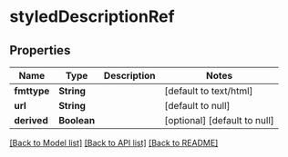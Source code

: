# styledDescriptionRef
## Properties

Name | Type | Description | Notes
------------ | ------------- | ------------- | -------------
**fmttype** | **String** |  | [default to text/html]
**url** | **String** |  | [default to null]
**derived** | **Boolean** |  | [optional] [default to null]

[[Back to Model list]](../README.md#documentation-for-models) [[Back to API list]](../README.md#documentation-for-api-endpoints) [[Back to README]](../README.md)

